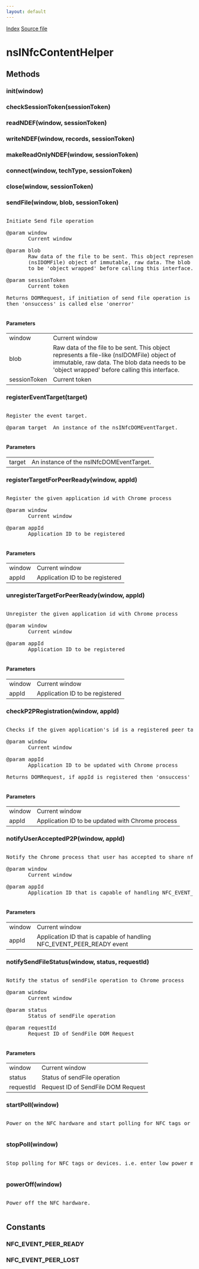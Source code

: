 ```yaml
---
layout: default
---
```

<div id='links'><a href="../index.html">Index</a>
<a href="http://dxr.mozilla.org/mozilla-central/source/dom/nfc/nsINfcContentHelper.idl">Source file</a>
</div>

# nsINfcContentHelper #

## Methods ##

### init(window) ###

### checkSessionToken(sessionToken) ###

### readNDEF(window, sessionToken) ###

### writeNDEF(window, records, sessionToken) ###

### makeReadOnlyNDEF(window, sessionToken) ###

### connect(window, techType, sessionToken) ###

### close(window, sessionToken) ###

### sendFile(window, blob, sessionToken) ###
<pre>  
Initiate Send file operation  
  
@param window  
       Current window  
  
@param blob  
       Raw data of the file to be sent. This object represents a file-like  
       (nsIDOMFile) object of immutable, raw data. The blob data needs  
       to be 'object wrapped' before calling this interface.  
  
@param sessionToken  
       Current token  
  
Returns DOMRequest, if initiation of send file operation is successful  
then 'onsuccess' is called else 'onerror'  
  
</pre>
#### Parameters ####

<table>

<tr>
<td>window</td>
<td>       Current window  
</td>
</tr>

<tr>
<td>blob</td>
<td>       Raw data of the file to be sent. This object represents a file-like  
       (nsIDOMFile) object of immutable, raw data. The blob data needs  
       to be 'object wrapped' before calling this interface.  
</td>
</tr>

<tr>
<td>sessionToken</td>
<td>       Current token  
</td>
</tr>

</table>

### registerEventTarget(target) ###
<pre>  
Register the event target.  
  
@param target  An instance of the nsINfcDOMEventTarget.  
  
</pre>
#### Parameters ####

<table>

<tr>
<td>target</td>
<td>An instance of the nsINfcDOMEventTarget.  
</td>
</tr>

</table>

### registerTargetForPeerReady(window, appId) ###
<pre>  
Register the given application id with Chrome process  
  
@param window  
       Current window  
  
@param appId  
       Application ID to be registered  
  
</pre>
#### Parameters ####

<table>

<tr>
<td>window</td>
<td>       Current window  
</td>
</tr>

<tr>
<td>appId</td>
<td>       Application ID to be registered  
</td>
</tr>

</table>

### unregisterTargetForPeerReady(window, appId) ###
<pre>  
Unregister the given application id with Chrome process  
  
@param window  
       Current window  
  
@param appId  
       Application ID to be registered  
  
</pre>
#### Parameters ####

<table>

<tr>
<td>window</td>
<td>       Current window  
</td>
</tr>

<tr>
<td>appId</td>
<td>       Application ID to be registered  
</td>
</tr>

</table>

### checkP2PRegistration(window, appId) ###
<pre>  
Checks if the given application's id is a registered peer target (with the Chrome process)  
  
@param window  
       Current window  
  
@param appId  
       Application ID to be updated with Chrome process  
  
Returns DOMRequest, if appId is registered then 'onsuccess' is called else 'onerror'  
  
</pre>
#### Parameters ####

<table>

<tr>
<td>window</td>
<td>       Current window  
</td>
</tr>

<tr>
<td>appId</td>
<td>       Application ID to be updated with Chrome process  
</td>
</tr>

</table>

### notifyUserAcceptedP2P(window, appId) ###
<pre>  
Notify the Chrome process that user has accepted to share nfc message on P2P UI  
  
@param window  
       Current window  
  
@param appId  
       Application ID that is capable of handling NFC_EVENT_PEER_READY event  
  
</pre>
#### Parameters ####

<table>

<tr>
<td>window</td>
<td>       Current window  
</td>
</tr>

<tr>
<td>appId</td>
<td>       Application ID that is capable of handling NFC_EVENT_PEER_READY event  
</td>
</tr>

</table>

### notifySendFileStatus(window, status, requestId) ###
<pre>  
Notify the status of sendFile operation to Chrome process  
  
@param window  
       Current window  
  
@param status  
       Status of sendFile operation  
  
@param requestId  
       Request ID of SendFile DOM Request  
  
</pre>
#### Parameters ####

<table>

<tr>
<td>window</td>
<td>       Current window  
</td>
</tr>

<tr>
<td>status</td>
<td>       Status of sendFile operation  
</td>
</tr>

<tr>
<td>requestId</td>
<td>       Request ID of SendFile DOM Request  
</td>
</tr>

</table>

### startPoll(window) ###
<pre>  
Power on the NFC hardware and start polling for NFC tags or devices.  
  
</pre>
### stopPoll(window) ###
<pre>  
Stop polling for NFC tags or devices. i.e. enter low power mode.  
  
</pre>
### powerOff(window) ###
<pre>  
Power off the NFC hardware.  
  
</pre>
## Constants ##

### NFC_EVENT_PEER_READY ###

### NFC_EVENT_PEER_LOST ###
